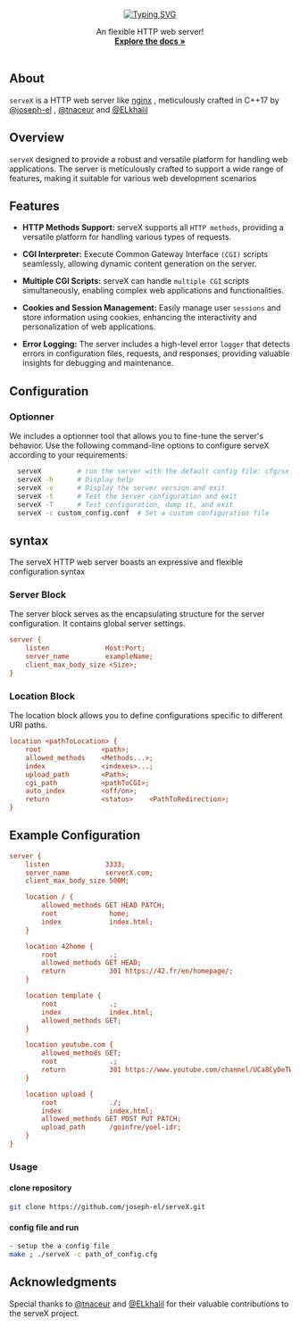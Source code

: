 

<br />
<div align="center">


[![Typing SVG](https://readme-typing-svg.demolab.com?font=Fira+Code&size=30&duration=1000&pause=3000&background=FFFFFF00&center=true&vCenter=true&random=false&width=350&height=60&lines=serveX)](https://git.io/typing-svg)


  <p align="center">
    An flexible HTTP web server!
    <br />
    <a href="https://github.com/joseph-el/serveX/assets/80905157/d5446afd-2f66-46ad-a4ab-e53abcc41f8d"><strong>Explore the docs »</strong></a>
    <br />
    <br />
</div>


 ## About
``serveX`` is a HTTP web server like [nginx](https://en.wikipedia.org/wiki/Nginx) , meticulously crafted in C++17 by [@joseph-el](https://github.com/joseph-el) , [@tnaceur](https://github.com/tnaceur) and [@ELkhalil](https://github.com/ELkhalil)


## Overview

``serveX`` designed to provide a robust and versatile platform for handling web applications. The server is meticulously crafted to support a wide range of features, making it suitable for various web development scenarios 

## Features
 
- **HTTP Methods Support:** serveX supports all ``HTTP methods``, providing a versatile platform for handling various types of requests.
 
- **CGI Interpreter:** Execute Common Gateway Interface ``(CGI)`` scripts seamlessly, allowing dynamic content generation on the server.
 
- **Multiple CGI Scripts:** serveX can handle ``multiple CGI`` scripts simultaneously, enabling complex web applications and functionalities.
 
- **Cookies and Session Management:** Easily manage user ``sessions`` and store information using cookies, enhancing the interactivity and personalization of web applications.
 
- **Error Logging:** The server includes a high-level error ``logger`` that detects errors in configuration files, requests, and responses, providing valuable insights for debugging and maintenance.

## Configuration

### Optionner

We includes a optionner tool that allows you to fine-tune the server's behavior. Use the following command-line options to configure serveX according to your requirements:

```sh
  serveX         # run the server with the default config file: cfg/sx_config
  serveX -h      # Display help
  serveX -v      # Display the server version and exit
  serveX -t      # Test the server configuration and exit
  serveX -T      # Test configuration, dump it, and exit
  serveX -c custom_config.conf  # Set a custom configuration file
```
## syntax 
The serveX HTTP web server boasts an expressive and flexible configuration syntax
### Server Block
The server block serves as the encapsulating structure for the server configuration. It contains global server settings.
```cfg
server {
    listen              Host:Port;
    server_name         exampleName;
    client_max_body_size <Size>; 
}
```

### Location Block
The location block allows you to define configurations specific to different URI paths.

``` cfg
location <pathToLocation> {
    root               <path>;
    allowed_methods    <Methods...>;
    index              <indexes>...;
    upload_path        <Path>;
    cgi_path           <pathToCGI>;
    auto_index         <off/on>;
    return             <status>    <PathToRedirection>;
}
```

## Example Configuration

```cfg
server {
    listen              3333;
    server_name         serverX.com;
    client_max_body_size 500M;

    location / {
        allowed_methods GET HEAD PATCH;
        root             home;
        index            index.html;
    }

    location 42home {
        root             .;
        allowed_methods GET HEAD;
        return           301 https://42.fr/en/homepage/;
    }

    location template {
        root             .;
        index            index.html;
        allowed_methods GET;
    }

    location youtube.com {
        allowed_methods GET;
        root             .;
        return           301 https://www.youtube.com/channel/UCa8CyDeTWLzoP4hvdQ5_l6w;
    }

    location upload {
        root             ./;
        index            index.html;
        allowed_methods GET POST PUT PATCH;
        upload_path      /goinfre/yoel-idr;
    }
}
```
### Usage
#### clone repository
```sh
git clone https://github.com/joseph-el/serveX.git
```
#### config file and run
```sh
- setup the a config file
make ; ./serveX -c path_of_config.cfg
```

## Acknowledgments

Special thanks to [@tnaceur](https://github.com/tnaceur) and [@ELkhalil](https://github.com/ELkhalil) for their valuable contributions to the serveX project.




